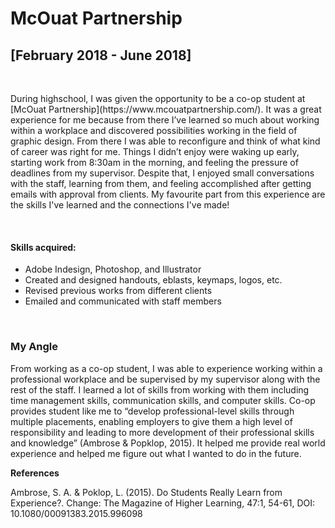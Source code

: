 # McOuat Partnership 
<h2>[February 2018 - June 2018]</h2>
<br/>
<p>
During highschool, I was given the opportunity to be a co-op student at [McOuat Partnership](https://www.mcouatpartnership.com/). It was a great experience for me because from there I’ve learned so much about working within a workplace and discovered possibilities working in the field of graphic design. From there I was able to reconfigure and think of what kind of career was right for me. Things I didn’t enjoy were waking up early, starting work from 8:30am in the morning, and feeling the pressure of deadlines from my supervisor. Despite that, I enjoyed small conversations with the staff, learning from them, and feeling accomplished after getting emails with approval from clients. My favourite part from this experience are the skills I've learned and the connections I've made!
</p>
<br/>
<h4>Skills acquired:</h4>
<p>

* Adobe Indesign, Photoshop, and Illustrator 
* Created and designed handouts, eblasts, keymaps, logos, etc.
* Revised previous works from different clients
* Emailed and communicated with staff members 
</p>
<br/>

<h3>My Angle</h3>

<p>From working as a co-op student, I was able to experience working within a professional workplace and be supervised by my supervisor along with the rest of the staff. I learned a lot of skills from working with them including time management skills, communication skills, and computer skills. Co-op provides student like me to “develop professional-level skills through multiple placements, enabling employers to give them a high level of responsibility and leading to more development of their professional skills and knowledge” (Ambrose & Popklop, 2015). It helped me provide real world experience and helped me figure out what I wanted to do in the future. 

<strong>References</strong>

Ambrose, S. A. & Poklop, L. (2015). Do Students Really Learn from Experience?. Change: The Magazine of Higher Learning, 47:1, 54-61, DOI: 10.1080/00091383.2015.996098</p>


